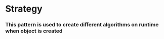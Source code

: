 # Strategy
### This pattern is used to create different algorithms on runtime when object is created
